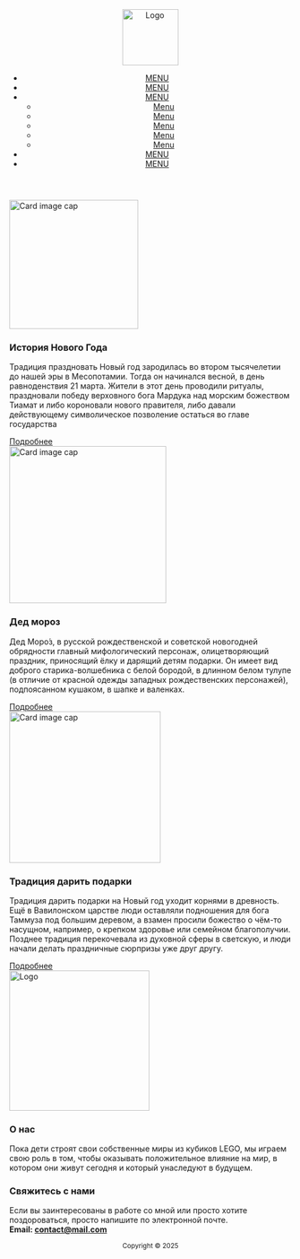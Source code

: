 <!DOCTYPE html>
<header>
    <img src="https://static2.my-shop.ru/products368/3676422/ph_01.jpg" width="100" draggable="false" alt="Logo">

<link rel="stylesheet" href="style.css.css">

<link rel="preconnect" href="https://fonts.googleapis.com">
<link rel="preconnect" href="https://fonts.gstatic.com" crossorigin>
<link href="https://fonts.googleapis.com/css2?family=Afacad+Flux:wght@100..1000&family=Great+Vibes&family=Inter:ital,opsz,wght@0,14..32,100..900;1,14..32,100..900&family=Rubik:ital,wght@0,300..900;1,300..900&display=swap" rel="stylesheet">
  
  <nav id="menu1">
    <ul>
 		<li><a href="#m1">MENU</a></li>
        <li><a href="#m2">MENU</a></li>
 		<li><a href="#m3">MENU</a>
 			<ul>
                <li><a href="#m3_1">Menu</a></li>
                <li><a href="#m3_2">Menu</a></li>
                <li><a href="#m3_3">Menu</a></li>
                <li><a href="#m3_4">Menu</a></li>
                <li><a href="#m3_5">Menu</a></li>
 			</ul>
 		</li>
 		<li><a href="#m4">MENU</a></li>
 		<li><a href="#m5">MENU</a></li>
    </ul>
</nav>
</header>

<main>
  <div class="pos">
    <div class="post">
      <img height="230" src="https://cdn.culture.ru/images/f4842c24-ba14-5343-b1df-e58a3feb626c" alt="Card image cap">
      <div>
        <h3>История Нового Года</h3>
        <p>
         Традиция праздновать Новый год зародилась во втором тысячелетии до нашей эры в Месопотамии. Тогда он начинался весной, в день равноденствия 21 марта.  Жители в этот день проводили ритуалы, праздновали победу верховного бога Мардука над морским божеством Тиамат и либо короновали нового правителя, либо давали действующему символическое позволение остаться во главе государства
        </p>
        <a href="post.html.html">Подробнее</a>
      </div>
    </div>
    <div class="post">
      <img height="280" src="https://cdn.culture.ru/images/e5db0196-a41d-53b7-80ef-4cf691a4049d" alt="Card image cap">
      <div>
        <h3>Дед мороз</h3>
        <p>
          Дед Моро́з, в русской рождественской и советской новогодней обрядности главный мифологический персонаж, олицетворяющий праздник, приносящий ёлку и дарящий детям подарки. Он имеет вид доброго старика-волшебника c белой бородой, в длинном белом тулупе (в отличие от красной одежды западных рождественских персонажей), подпоясанном кушаком, в шапке и валенках.
        </p>
        <a href="#">Подробнее</a>
      </div>
    </div>
    <div class="post">
      <img height="270" src="https://brest.1prof.by/file/2023/12/podarki_ng4.jpg" alt="Card image cap">
      <div>
        <h3>Традиция дарить подарки</h3>
        <p>
          Традиция дарить подарки на Новый год уходит корнями в древность. Ещё в Вавилонском царстве люди оставляли подношения для бога Таммуза под большим деревом, а взамен просили божество о чём-то насущном, например, о крепком здоровье или семейном благополучии. Позднее традиция перекочевала из духовной сферы в светскую, и люди начали делать праздничные сюрпризы уже друг другу.
        </p>
        <a href="#">Подробнее</a>
      </div>
    </div>
  </div>
</main>
<footer>
  <div>
    <div>
      <div>
        <img src="https://i.postimg.cc/bJptxPg6/transformed.png" alt="Logo" width="250">
      </div>
      <div class="footer-columns">
        <div class="footer-column">
          <h3>О нас</h3>
          <p>
            Пока дети строят свои собственные миры из кубиков LEGO, мы играем свою роль в том, чтобы оказывать положительное влияние на мир, в котором они живут сегодня и который унаследуют в будущем.
          </p>
        </div>
        <div class="footer-column">
          <h3>Свяжитесь с нами</h3>
          <p>
            Если вы заинтересованы в работе со мной или просто хотите поздороваться, просто напишите по электронной почте.
            <br><strong>Email: <a href="#">contact@mail.com</a></strong>
          </p>
        </div>
      </div>
    </div>
    <center>
      <small>Copyright &copy; 2025</small>
    </center>
  </div>
</footer>
